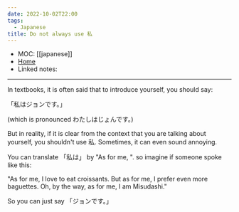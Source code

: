 ```yaml
---
date: 2022-10-02T22:00
tags:
  - Japanese
title: Do not always use 私
---
```

- MOC: [[japanese]]
- [Home](https://misudashi.ga/)
- Linked notes: 
----------
In textbooks, it is often said that to introduce yourself, you should say:

「私はジョンです。」

(which is pronounced わたしはじょんです。)

But in reality, if it is clear from the context that you are talking about yourself, you shouldn't use 私. Sometimes, it can even sound annoying. 

You can translate 「私は」 by "As for me, ". so imagine if someone spoke like this:

"As for me, I love to eat croissants. But as for me, I prefer even more baguettes. Oh, by the way, as for me, I am Misudashi." 

So you can just say 「ジョンです。」